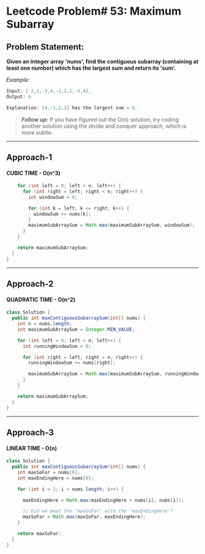 # Leetcode Problem# 53: Maximum Subarray

## Problem Statement:

**Given an integer array 'nums', find the contiguous subarray **(containing at least one number)** which has the largest sum and return its 'sum'.**

_Example:_

```java
Input: [-2,1,-3,4,-1,2,1,-5,4],
Output: 6

Explanation: [4,-1,2,1] has the largest sum = 6.
```

> **_Follow up:_** If you have figured out the O(n) solution, try coding another solution using the divide and conquer approach, which is more subtle.

---

## Approach-1

#### CUBIC TIME - O(n^3)

```java
    for (int left = 0; left < n; left++) {
      for (int right = left; right < n; right++) {
        int windowSum = 0;

        for (int k = left; k <= right; k++) {
          windowSum += nums[k];
        }
        maximumSubArraySum = Math.max(maximumSubArraySum, windowSum);
      }
    }

    return maximumSubArraySum;
  }
}
```
---

## Approach-2

#### QUADRATIC TIME - O(n^2)

```java
class Solution {
  public int maxContiguousSubarraySum(int[] nums) {
    int n = nums.length;
    int maximumSubArraySum = Integer.MIN_VALUE;

    for (int left = 0; left < n; left++) {
      int runningWindowSum = 0;

      for (int right = left; right < n; right++) {
        runningWindowSum += nums[right];

        maximumSubArraySum = Math.max(maximumSubArraySum, runningWindowSum);
      }
    }

    return maximumSubArraySum;
  }
}
```
---

## Approach-3

#### LINEAR TIME - O(n)

```java
class Solution {
  public int maxContiguousSubarraySum(int[] nums) {
    int maxSoFar = nums[0];
    int maxEndingHere = nums[0];

    for (int i = 1; i < nums.length; i++) {

      maxEndingHere = Math.max(maxEndingHere + nums[i], nums[i]);

      // Did we beat the 'maxSoFar' with the 'maxEndingHere'?
      maxSoFar = Math.max(maxSoFar, maxEndingHere);
    }

    return maxSoFar;
  }
}
```

